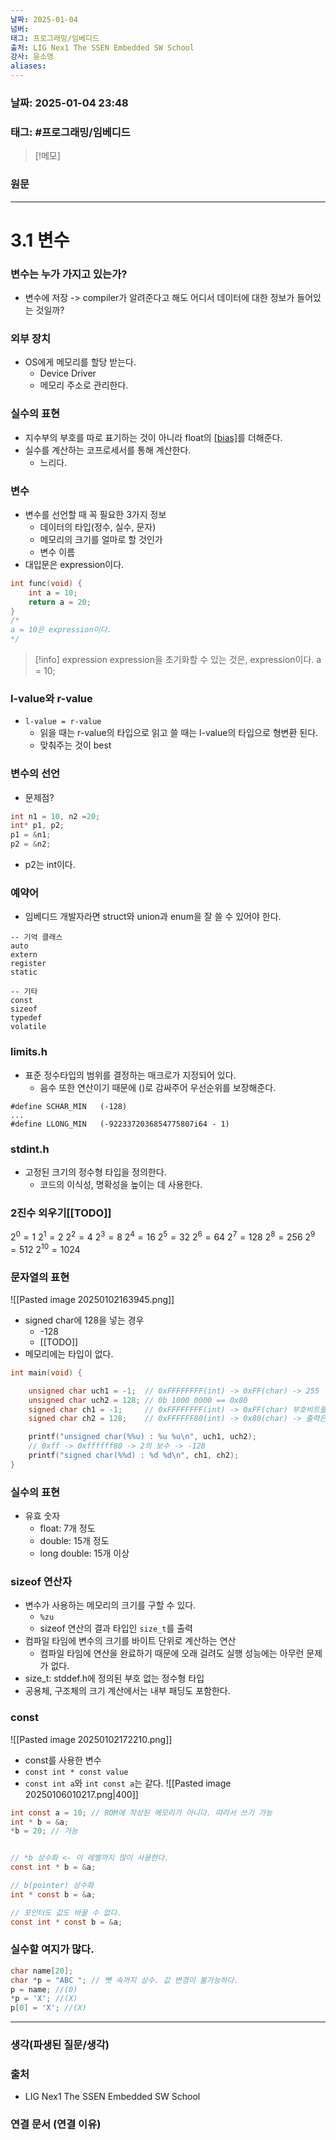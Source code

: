 ```yaml
---
날짜: 2025-01-04
넘버: 
태그: 프로그래밍/임베디드
출처: LIG Nex1 The SSEN Embedded SW School
강사: 윤소영
aliases:
---
```

### 날짜:  2025-01-04 23:48

### 태그: #프로그래밍/임베디드

>[!메모]
>

### 원문
---
# 3.1 변수
### 변수는 누가 가지고 있는가?
- 변수에 저장 -> compiler가 알려준다고 해도 어디서 데이터에 대한 정보가 들어있는 것일까?
### 외부 장치
- OS에게 메모리를 할당 받는다.
	- Device Driver
	- 메모리 주소로 관리한다.
### 실수의 표현
- 지수부의 부호를 따로 표기하는 것이 아니라 float의 [[bias]](127)를 더해준다.
- 실수를 계산하는 코프로세서를 통해 계산한다.
	- 느리다.
### 변수
- 변수를 선언할 때 꼭 필요한 3가지 정보
	- 데이터의 타입(정수, 실수, 문자)
	- 메모리의 크기를 얼마로 할 것인가
	- 변수 이름
- 대입문은 expression이다.
```c
int func(void) {
	int a = 10;
	return a = 20;
}
/*
a = 10은 expression이다.
*/
```

> [!info] expression
> expression을 초기화할 수 있는 것은, expression이다.
> a = 10;

### l-value와 r-value
- `l-value = r-value`
	- 읽을 때는 r-value의 타입으로 읽고 쓸 때는 l-value의 타입으로 형변환 된다.
	- 맞춰주는 것이 best
### 변수의 선언
- 문제점?
```c
int n1 = 10, n2 =20;
int* p1, p2;
p1 = &n1;
p2 = &n2;
```
- p2는 int이다.

### 예약어
- 임베디드 개발자라면 struct와 union과 enum을 잘 쓸 수 있어야 한다.
```
-- 기억 클래스
auto
extern
register
static

-- 기타
const
sizeof
typedef
volatile

```

### limits.h
- 표준 정수타입의 범위를 결정하는 매크로가 지정되어 있다.
	- 음수 또한 연산이기 때문에 ()로 감싸주어 우선순위를 보장해준다.
```
#define SCHAR_MIN   (-128)
...
#define LLONG_MIN   (-9223372036854775807i64 - 1)
```
### stdint.h
- 고정된 크기의 정수형 타입을 정의한다.
	- 코드의 이식성, 명확성을 높이는 데 사용한다.

### 2진수 외우기[[TODO]]
$2^0 = 1$
$2^1 = 2$
$2^2 = 4$
$2^3 = 8$
$2^4 = 16$
$2^5 = 32$
$2^6 = 64$
$2^7 = 128$
$2^8 = 256$
$2^9 = 512$
$2^{10} = 1024$
### 문자열의 표현
![[Pasted image 20250102163945.png]]
- signed char에 128을 넣는 경우
	- -128
	- [[TODO]]
- 메모리에는 타입이 없다.
```c
int main(void) {

    unsigned char uch1 = -1;  // 0xFFFFFFFF(int) -> 0xFF(char) -> 255
    unsigned char uch2 = 128; // 0b 1000 0000 == 0x80
    signed char ch1 = -1;     // 0xFFFFFFFF(int) -> 0xFF(char) 부호비트를 가지고 확장한다.
    signed char ch2 = 128;    // 0xFFFFFF80(int) -> 0x80(char) -> 출력은 int로 하므로?

    printf("unsigned char(%%u) : %u %u\n", uch1, uch2);
    // 0xff -> 0xffffff80 -> 2의 보수 -> -128
    printf("signed char(%%d) : %d %d\n", ch1, ch2);
}
```
### 실수의 표현
- 유효 숫자
	- float: 7개 정도
	- double: 15개 정도
	- long double: 15개 이상
### sizeof 연산자
- 변수가 사용하는 메모리의 크기를 구할 수 있다.
	- `%zu`
	- sizeof 연산의 결과 타입인 `size_t`를 출력
- 컴파일 타임에 변수의 크기를 바이트 단위로 계산하는 연산
	- 컴파일 타임에 연산을 완료하기 때문에 오래 걸려도 실행 성능에는 아무런 문제가 없다.
- size_t: stddef.h에 정의된 부호 없는 정수형 타입
- 공용체, 구조체의 크기 계산에서는 내부 패딩도 포함한다.


### const
![[Pasted image 20250102172210.png]]
- const를 사용한 변수
- `const int * const value` 
- `const int a`와 `int const a`는 같다.
![[Pasted image 20250106010217.png|400]]
```c
int const a = 10; // ROM에 작성된 메모리가 아니다. 따라서 쓰기 가능
int * b = &a;
*b = 20; // 가능


// *b 상수화 <- 이 레벨까지 많이 사용한다.
const int * b = &a;

// b(pointer) 상수화
int * const b = &a;

// 포인터도 값도 바꿀 수 없다.
const int * const b = &a;
```

### 실수할 여지가 많다.
```c
char name[20];
char *p = "ABC "; // 뼛 속까지 상수. 값 변경이 불가능하다.
p = name; //(0)
*p = 'X'; //(X)
p[0] = 'X'; //(X)
```

---
### 생각(파생된 질문/생각)

### 출처
- LIG Nex1 The SSEN Embedded SW School

### 연결 문서 (연결 이유)
